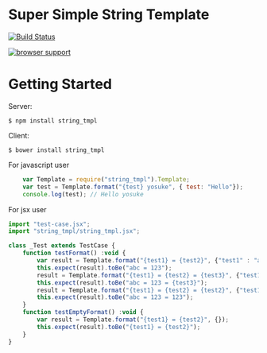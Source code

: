 Super Simple String Template
=============================

[![Build Status](https://travis-ci.org/yosuke-furukawa/string_tmpl.jsx.png?branch=master)](https://travis-ci.org/yosuke-furukawa/string_tmpl.jsx)

[![browser support](https://ci.testling.com/yosuke-furukawa/string_tmpl.jsx.png)
](https://ci.testling.com/yosuke-furukawa/string_tmpl.jsx)

Getting Started
=================


Server:
```shell
$ npm install string_tmpl
```

Client:
```shell
$ bower install string_tmpl
```

For javascript user

```javascript
    var Template = require("string_tmpl").Template;
    var test = Template.format("{test} yosuke", { test: "Hello"});
    console.log(test); // Hello yosuke
```

For jsx user

```javascript
import "test-case.jsx";
import "string_tmpl/string_tmpl.jsx";

class _Test extends TestCase {
    function testFormat() :void {
        var result = Template.format("{test1} = {test2}", {"test1" : "abc", "test2" : 123});
        this.expect(result).toBe("abc = 123");
        result = Template.format("{test1} = {test2} = {test3}", {"test1" : "abc", "test2" : 123});
        this.expect(result).toBe("abc = 123 = {test3}");
        result = Template.format("{test1} = {test2} = {test2}", {"test1" : "abc", "test2" : 123});
        this.expect(result).toBe("abc = 123 = 123");
    }
    function testEmptyFormat() :void {
        var result = Template.format("{test1} = {test2}", {});
        this.expect(result).toBe("{test1} = {test2}");
    }
}

```
